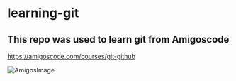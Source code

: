# learning-git

## This repo was used to learn git from Amigoscode

https://amigoscode.com/courses/git-github

![AmigosImage](https://user-images.githubusercontent.com/126627800/233819397-92614c4c-05e9-45f7-9ce7-f80864a2f4f8.png)


